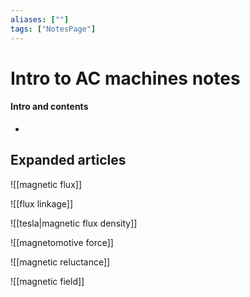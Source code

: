 ```yaml
---
aliases: [""]
tags: ["NotesPage"]
---
```


# Intro to AC machines notes

#### Intro and contents
- 


## Expanded articles
![[magnetic flux]]

![[flux linkage]]

![[tesla|magnetic flux density]]

![[magnetomotive force]]

![[magnetic reluctance]]

![[magnetic field]]